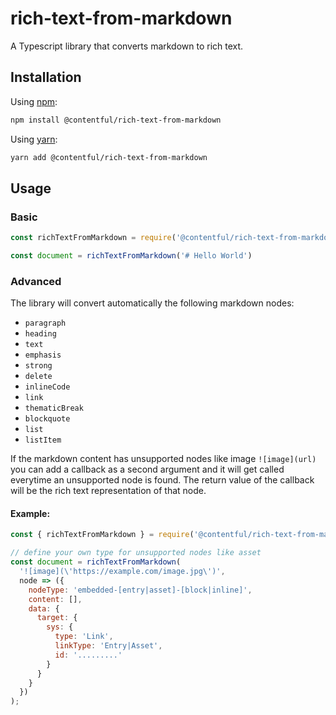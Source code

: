 # rich-text-from-markdown

A Typescript library that converts markdown to rich text.

## Installation

Using [npm](http://npmjs.org/):

```sh
npm install @contentful/rich-text-from-markdown
```

Using [yarn](https://yarnpkg.com/):

```sh
yarn add @contentful/rich-text-from-markdown
```

## Usage

### Basic

```js
const richTextFromMarkdown = require('@contentful/rich-text-from-markdown');

const document = richTextFromMarkdown('# Hello World')
```

### Advanced

The library will convert automatically the following markdown nodes:

- `paragraph`
- `heading`
- `text`
- `emphasis`
- `strong`
- `delete`
- `inlineCode`
- `link`
- `thematicBreak`
- `blockquote`
- `list`
- `listItem`

If the markdown content has unsupported nodes like image `![image](url)` you can add a callback as a second argument
and it will get called everytime an unsupported node is found. The return value of the callback will be the rich text representation
of that node.

#### Example:

```js
const { richTextFromMarkdown } = require('@contentful/rich-text-from-markdown');

// define your own type for unsupported nodes like asset
const document = richTextFromMarkdown(
  '![image](\'https://example.com/image.jpg\')',
  node => ({
    nodeType: 'embedded-[entry|asset]-[block|inline]',
    content: [],
    data: {
      target: {
        sys: {
          type: 'Link',
          linkType: 'Entry|Asset',
          id: '.........'
        }
      }
    }
  })
);
```
